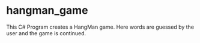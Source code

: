 # hangman_game

This C# Program creates a HangMan game. Here words are guessed by the user and the game is continued.
